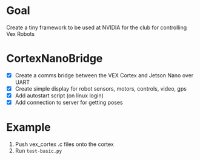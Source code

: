 # Goal
Create a tiny framework to be used at NVIDIA for the club for controlling Vex Robots

# CortexNanoBridge
- [x] Create a comms bridge between the VEX Cortex and Jetson Nano over UART
- [x] Create simple display for robot sensors, motors, controls, video, gps
- [x] Add autostart script (on linux login)
- [x] Add connection to server for getting poses

# Example

1. Push vex_cortex .c files onto the cortex
2. Run `test-basic.py`